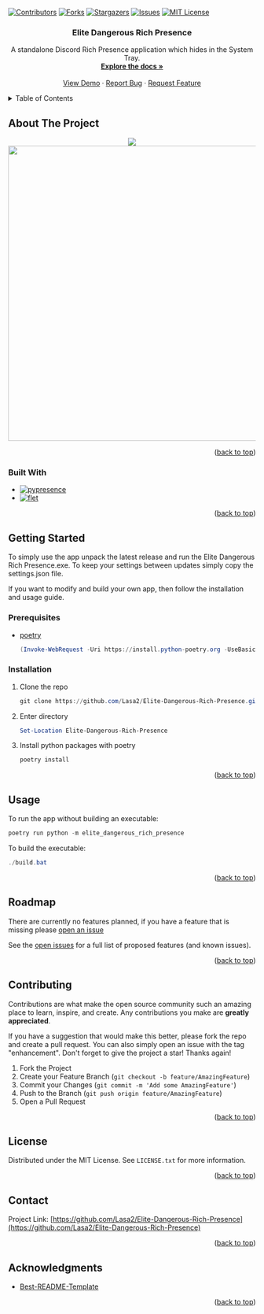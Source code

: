 <!-- Improved compatibility of back to top link: See: https://github.com/othneildrew/Best-README-Template/pull/73 -->
<a name="readme-top"></a>


<!-- PROJECT SHIELDS -->
<!--
*** I'm using markdown "reference style" links for readability.
*** Reference links are enclosed in brackets [ ] instead of parentheses ( ).
*** See the bottom of this document for the declaration of the reference variables
*** for contributors-url, forks-url, etc. This is an optional, concise syntax you may use.
*** https://www.markdownguide.org/basic-syntax/#reference-style-links
-->
[![Contributors][contributors-shield]][contributors-url]
[![Forks][forks-shield]][forks-url]
[![Stargazers][stars-shield]][stars-url]
[![Issues][issues-shield]][issues-url]
[![MIT License][license-shield]][license-url]



<!-- PROJECT LOGO -->
<!-- <br />
<div align="center">
  <a href="https://github.com/Lasa2/Elite-Dangerous-Rich-Presence">
    <img src="images/logo.png" alt="Logo" width="80" height="80">
  </a>
-->

<h3 align="center">Elite Dangerous Rich Presence</h3>

  <p align="center">
    A standalone Discord Rich Presence application which hides in the System Tray.
    <br />
    <a href="https://github.com/Lasa2/Elite-Dangerous-Rich-Presence"><strong>Explore the docs »</strong></a>
    <br />
    <br />
    <a href="https://github.com/Lasa2/Elite-Dangerous-Rich-Presence">View Demo</a>
    ·
    <a href="https://github.com/Lasa2/Elite-Dangerous-Rich-Presence/issues">Report Bug</a>
    ·
    <a href="https://github.com/Lasa2/Elite-Dangerous-Rich-Presence/issues">Request Feature</a>
  </p>
</div>



<!-- TABLE OF CONTENTS -->
<details>
  <summary>Table of Contents</summary>
  <ol>
    <li>
      <a href="#about-the-project">About The Project</a>
      <ul>
        <li><a href="#built-with">Built With</a></li>
      </ul>
    </li>
    <li>
      <a href="#getting-started">Getting Started</a>
      <ul>
        <li><a href="#prerequisites">Prerequisites</a></li>
        <li><a href="#installation">Installation</a></li>
      </ul>
    </li>
    <li><a href="#usage">Usage</a></li>
    <li><a href="#roadmap">Roadmap</a></li>
    <li><a href="#contributing">Contributing</a></li>
    <li><a href="#license">License</a></li>
    <li><a href="#contact">Contact</a></li>
    <li><a href="#acknowledgments">Acknowledgments</a></li>
  </ol>
</details>



<!-- ABOUT THE PROJECT -->
## About The Project
<p align="middle">
  <img src="https://github.com/Lasa2/Elite-Dangerous-Rich-Presence/blob/master/images/presence.jpg?raw=true">
  <img src="https://github.com/Lasa2/Elite-Dangerous-Rich-Presence/blob/master/images/settings.png?raw=true" height=600px>
</p>

<p align="right">(<a href="#readme-top">back to top</a>)</p>



### Built With

* [![pypresence][pypresence]][pypresence-url]
* [![flet][flet]][flet-url]

<p align="right">(<a href="#readme-top">back to top</a>)</p>



<!-- GETTING STARTED -->
## Getting Started

To simply use the app unpack the latest release and run the Elite Dangerous Rich Presence.exe. To keep your settings between updates simply copy the settings.json file.

If you want to modify and build your own app, then follow the installation and usage guide.

### Prerequisites

* [poetry](https://python-poetry.org/docs/#installation)
  ```powershell
  (Invoke-WebRequest -Uri https://install.python-poetry.org -UseBasicParsing).Content | py -
  ```

### Installation

1. Clone the repo
   ```powershell
   git clone https://github.com/Lasa2/Elite-Dangerous-Rich-Presence.git
   ```
2. Enter directory
   ```powershell
   Set-Location Elite-Dangerous-Rich-Presence
   ```
3. Install python packages with poetry
   ```powershell
   poetry install
   ```

<p align="right">(<a href="#readme-top">back to top</a>)</p>



<!-- USAGE EXAMPLES -->
## Usage

<!-- Use this space to show useful examples of how a project can be used. Additional screenshots, code examples and demos work well in this space. You may also link to more resources. -->

To run the app without building an executable:
```powershell
poetry run python -m elite_dangerous_rich_presence
```
To build the executable:
```powershell
./build.bat
```

<!-- _For more examples, please refer to the [Documentation](https://example.com)_ -->

<p align="right">(<a href="#readme-top">back to top</a>)</p>



<!-- ROADMAP -->
## Roadmap

There are currently no features planned, if you have a feature that is missing please [open an issue](https://github.com/Lasa2/Elite-Dangerous-Rich-Presence/issues)

See the [open issues](https://github.com/Lasa2/Elite-Dangerous-Rich-Presence/issues) for a full list of proposed features (and known issues).

<p align="right">(<a href="#readme-top">back to top</a>)</p>



<!-- CONTRIBUTING -->
## Contributing

Contributions are what make the open source community such an amazing place to learn, inspire, and create. Any contributions you make are **greatly appreciated**.

If you have a suggestion that would make this better, please fork the repo and create a pull request. You can also simply open an issue with the tag "enhancement".
Don't forget to give the project a star! Thanks again!

1. Fork the Project
2. Create your Feature Branch (`git checkout -b feature/AmazingFeature`)
3. Commit your Changes (`git commit -m 'Add some AmazingFeature'`)
4. Push to the Branch (`git push origin feature/AmazingFeature`)
5. Open a Pull Request

<p align="right">(<a href="#readme-top">back to top</a>)</p>



<!-- LICENSE -->
## License

Distributed under the MIT License. See `LICENSE.txt` for more information.

<p align="right">(<a href="#readme-top">back to top</a>)</p>



<!-- CONTACT -->
## Contact

Project Link: [https://github.com/Lasa2/Elite-Dangerous-Rich-Presence](https://github.com/Lasa2/Elite-Dangerous-Rich-Presence)

<p align="right">(<a href="#readme-top">back to top</a>)</p>



<!-- ACKNOWLEDGMENTS -->
## Acknowledgments

* [Best-README-Template](https://github.com/othneildrew/Best-README-Template)

<p align="right">(<a href="#readme-top">back to top</a>)</p>



<!-- MARKDOWN LINKS & IMAGES -->
<!-- https://www.markdownguide.org/basic-syntax/#reference-style-links -->
[contributors-shield]: https://img.shields.io/github/contributors/Lasa2/Elite-Dangerous-Rich-Presence.svg?style=for-the-badge
[contributors-url]: https://github.com/Lasa2/Elite-Dangerous-Rich-Presence/graphs/contributors
[forks-shield]: https://img.shields.io/github/forks/Lasa2/Elite-Dangerous-Rich-Presence.svg?style=for-the-badge
[forks-url]: https://github.com/Lasa2/Elite-Dangerous-Rich-Presence/network/members
[stars-shield]: https://img.shields.io/github/stars/Lasa2/Elite-Dangerous-Rich-Presence.svg?style=for-the-badge
[stars-url]: https://github.com/Lasa2/Elite-Dangerous-Rich-Presence/stargazers
[issues-shield]: https://img.shields.io/github/issues/Lasa2/Elite-Dangerous-Rich-Presence.svg?style=for-the-badge
[issues-url]: https://github.com/Lasa2/Elite-Dangerous-Rich-Presence/issues
[license-shield]: https://img.shields.io/github/license/Lasa2/Elite-Dangerous-Rich-Presence.svg?style=for-the-badge
[license-url]: https://github.com/Lasa2/Elite-Dangerous-Rich-Presence/blob/master/LICENSE.txt
[linkedin-shield]: https://img.shields.io/badge/-LinkedIn-black.svg?style=for-the-badge&logo=linkedin&colorB=555
[linkedin-url]: https://linkedin.com/in/linkedin_username
[product-screenshot]: images/screenshot.png
[pypresence]: https://img.shields.io/badge/pypresence-00bb88.svg?style=for-the-badge&logo=discord&logoWidth=20
[pypresence-url]: https://github.com/qwertyquerty/pypresence
[flet]: https://img.shields.io/badge/flet-db0f49.svg?style=for-the-badge
[flet-url]: https://flet.dev/
